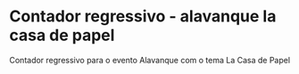 # Contador regressivo - alavanque la casa de papel

Contador regressivo para o evento Alavanque com o tema La Casa de Papel 
